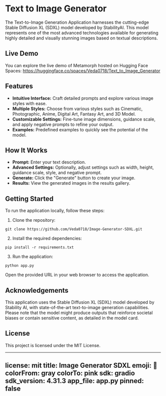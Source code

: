 # Text to Image Generator

The Text-to-Image Generation Application harnesses the cutting-edge Stable Diffusion XL (SDXL) model developed by StabilityAI. This model represents one of the most advanced technologies available for generating highly detailed and visually stunning images based on textual descriptions.

## Live Demo
You can explore the live demo of Metamorph hosted on Hugging Face Spaces: https://huggingface.co/spaces/Veda0718/Text_to_Image_Generator

## Features
 - **Intuitive Interface:** Craft detailed prompts and explore various image styles with ease.
 - **Multiple Styles:** Choose from various styles such as Cinematic, Photographic, Anime, Digital Art, Fantasy Art, and 3D Model.
 - **Customizable Settings:** Fine-tune image dimensions, guidance scale, and apply negative prompts to refine your output.
 - **Examples:** Predefined examples to quickly see the potential of the model.

## How It Works
 - **Prompt:** Enter your text description.
 - **Advanced Settings:** Optionally, adjust settings such as width, height, guidance scale, style, and negative prompt.
 - **Generate:** Click the "Generate" button to create your image.
 - **Results:** View the generated images in the results gallery.

## Getting Started
To run the application locally, follow these steps:

1. Clone the repository:
```
git clone https://github.com/Veda0718/Image-Generator-SDXL.git
```
2. Install the required dependencies:
```
pip install -r requirements.txt
```
3. Run the application:
```
python app.py
```
Open the provided URL in your web browser to access the application.

## Acknowledgements
This application uses the Stable Diffusion XL (SDXL) model developed by Stability AI, with state-of-the-art text-to-image generation capabilities. Please note that the model might produce outputs that reinforce societal biases or contain sensitive content, as detailed in the model card.

## License
This project is licensed under the MIT License.

---
license: mit
title: Image Generator SDXL
emoji: 🐨
colorFrom: gray
colorTo: pink
sdk: gradio
sdk_version: 4.31.3
app_file: app.py
pinned: false
---
